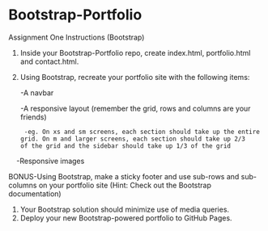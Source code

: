 # Bootstrap-Portfolio
Assignment One Instructions (Bootstrap)
1. Inside your Bootstrap-Portfolio repo, create index.html, portfolio.html and contact.html.
2. Using Bootstrap, recreate your portfolio site with the following items:

    -A navbar
    
    -A responsive layout (remember the grid, rows and columns are your friends)
        
        -eg. On xs and sm screens, each section should take up the entire grid. On m and larger screens, each section should take up 2/3            of the grid and the sidebar should take up 1/3 of the grid
    
    -Responsive images

BONUS-Using Bootstrap, make a sticky footer and use sub-rows and sub-columns on your portfolio site (Hint: Check out the Bootstrap documentation)
1. Your Bootstrap solution should minimize use of media queries.
2. Deploy your new Bootstrap-powered portfolio to GitHub Pages.
